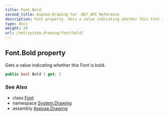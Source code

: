 ```yaml
---
title: Font.Bold
second_title: Aspose.Drawing for .NET API Reference
description: Font property. Gets a value indicating whether this Font is bold
type: docs
weight: 20
url: /net/system.drawing/font/bold/
---
```

## Font.Bold property

Gets a value indicating whether this Font is bold.

```csharp
public bool Bold { get; }
```

### See Also

* class [Font](../)
* namespace [System.Drawing](../../font/)
* assembly [Aspose.Drawing](../../../)


